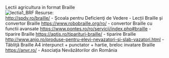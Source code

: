 Lectii agricultura in format Braille<br>
![lectia1_BRF](/LECTIE_1_ABUTILON_PHASEOLUS_SHAPE.BRF)
Resurse: <br>
http://spdv.ro/braille/ - Şcoala pentru Deficienţi de Vedere  - Lecții Braille și convertor Braille
https://www.robobraille.org/ro/ - convertor Braille cu functii avansate
https://www.pontes.ro/ro/servicii/index.php#braille - tiparire Braille
https://aptis.ro/tiparituri-braille/ - tiparire Braille
http://www.anjo.ro/produse-pentru-elevi-nevazatori-si-slab-vazatori.html - Tăbliţă Braille A4 interpunct + punctator + hartie, breloc invatare Braille
https://anvr.ro/ - Asociaţia Nevăzătorilor din România

